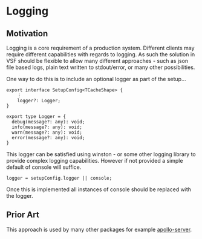 # Logging

## Motivation

Logging is a core requirement of a production system. Different clients may require different capabilities with regards to logging. As such the solution in VSF should be flexible to allow many different approaches - such as json file based logs, plain text written to stdout/error, or many other possibilities.

One way to do this is to include an optional logger as part of the setup…

```TS
export interface SetupConfig<TCacheShape> {
    ⋮ 
    logger?: Logger;
}

export type Logger = {
  debug(message?: any): void;
  info(message?: any): void;
  warn(message?: any): void;
  error(message?: any): void;
}
```

This logger can be satisfied using winston - or some other logging library to provide complex logging capabilities. However if not provided a simple default of console will suffice.

```TS
logger = setupConfig.logger || console;
```

Once this is implemented all instances of console should be replaced with the logger.

## Prior Art

This approach is used by many other packages for example [apollo-server](https://www.apollographql.com/docs/apollo-server/api/apollo-server/).